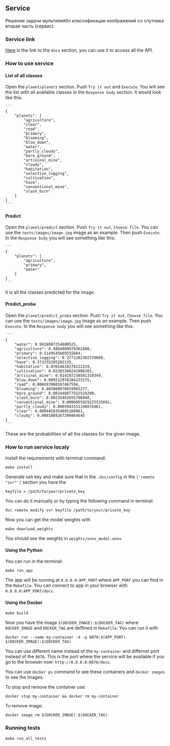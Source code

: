 ## Service

Решение задачи мультилейбл классификации изображений со спутника вторая часть (сервис).

### Service link

[Here](http://91.206.15.25:8877/docs) is the link to the `docs` section, you can use it to access all the API.

### How to use service

#### List of all classes
Open the `planet/planets` section. Push `Try it out` and `Execute`. You will see the list with all available classes in the `Response body` section.
It would look like this:

    ```
    {
        "planets": [
            "agriculture",
            "clear",
            "road",
            "primary",
            "blooming",
            "blow_down",
            "water",
            "partly_cloudy",
            "bare_ground",
            "artisinal_mine",
            "cloudy",
            "habitation",
            "selective_logging",
            "cultivation",
            "haze",
            "conventional_mine",
            "slash_burn"
        ]
    }
    ```

#### Predict
Open the `planet/predict` section. Push `Try it out`, `Choose file`. You can use the `tests/images/image.jpg` image as an example. Then push `Execute`.
In the `Response body` you will see something like this:

    ```
    {
        "planets": [
            "agriculture",
            "primary",
            "water"
        ]
    }
    ```

It is all the classes predicted for the image.
#### Predict_proba
Open the `planet/predict_proba` section. Push `Try it out`, `Choose file`. You can use the `tests/images/image.jpg` image as an example. Then push `Execute`.
In the `Response body` you will see something like this:

    ```
    {
        "water": 0.9918007254600525,
        "agriculture": 0.9864889979362488,
        "primary": 0.5149545669555664,
        "selective_logging": 0.3772282302379608,
        "haze": 0.373235285282135,
        "habitation": 0.07654610276222229,
        "cultivation": 0.03305388242006302,
        "artisinal_mine": 0.014107238501310349,
        "blow_down": 0.009212978184223175,
        "road": 0.006693960167467594,
        "blooming": 0.005060070659965277,
        "bare_ground": 0.002448877552524209,
        "slash_burn": 0.00235483655706048,
        "conventional_mine": 0.0006055029225535691,
        "partly_cloudy": 0.0005943151190876961,
        "clear": 0.0004459354095160961,
        "cloudy": 0.0001889267296064645
    }
    ```

These are the probabilities of all the classes for the given image.

### How to run service localy

Install the requirements with terminal command:

```make install```

Generate ssh key and make sure that in the `.dvc/config` in the `['remote "svr"']` section you have the 

```keyfile = /path/to/your/private_key```

You can do it manually or by typing the following command in terminal:

```dvc remote modify svr keyfile /path/to/your/private_key```

Now you can get the model weights with

```make download_weights```

You should see the weights in `weights/onnx_model.onnx`.

#### Using the Python
You can run in the terminal:

```make run_app```

The app will be running at `0.0.0.0:APP_PORT` where `APP_PORT` you can find in the `Makefile`. You can connect to app in your browser with `0.0.0.0:APP_PORT/docs`.

#### Using the Docker

```make build```

Now you have the image `$(DOCKER_IMAGE):$(DOCKER_TAG)` where `DOCKER_IMAGE` and `DOCKER_TAG` are deffined in `Makefile`. 
You can run it with

```docker run --name my-container -d -p 8070:$(APP_PORT) $(DOCKER_IMAGE):$(DOCKER_TAG)```

You can use different name instead of the `my-container` and differnet port instead of the `8070`. This is the port where the service will be available if you go to the browser now: `http://0.0.0.0:8070/docs`. 

You can use `docker ps` command to see these containers and `docker images` to see the images.

To stop and remove the container use:

```docker stop my-container && docker rm my-container```

To remove image:

```docker image rm $(DOCKER_IMAGE):$(DOCKER_TAG)```

### Running tests

```make run_all_tests```
